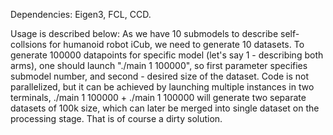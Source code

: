 Dependencies: Eigen3, FCL, CCD.

Usage is described below:
As we have 10 submodels to describe self-collsions for humanoid robot iCub,
we need to generate 10 datasets.
To generate 100000 datapoints for specific model (let's say 1 - describing both arms), one should launch "./main 1 100000", so first parameter specifies submodel number, and second - desired size of the dataset. Code is not parallelized, but it can be achieved by launching multiple instances in two terminals, ./main 1 100000 + ./main 1 100000 will generate two separate datasets of 100k size, which can later be merged into single dataset on the processing stage. That is of course a dirty solution. 
